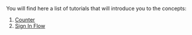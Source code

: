 You will find here a list of tutorials that will introduce you to the concepts:

1. [Counter](Counter.md)
2. [Sign In Flow](SignIn.md)

